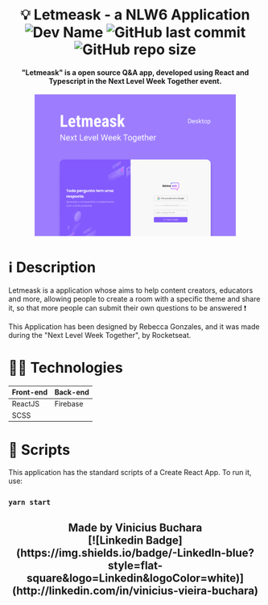 <h1 align="center">
	💡 Letmeask - a NLW6 Application<br>
	<img  alt="Dev Name"  src="https://img.shields.io/badge/Developer-Vinicius%20Buchara-blueviolet">
	<img  alt="GitHub last commit"  src="https://img.shields.io/github/last-commit/vbuchara/letmeask-nlwproject?color=blueviolet&label=Last%20Commit">
	<img  alt="GitHub repo size"  src="https://img.shields.io/github/repo-size/vbuchara/letmeask-nlwproject?color=blueviolet&label=Repository%20Size">
</h1>

<h4  align="center">
	"Letmeask" is a open source Q&A app, developed using React and Typescript in the Next Level Week Together event.
</h4>

<div  align="center">
  <img  alt="Letmeask image" width="400" src="src/assets/images/letmeask.png">
</div>

# ℹ️ Description

Letmeask is a application whose aims to help content creators, educators and more, allowing people to create a room with a specific theme and share it, so that more people can submit their own questions to be answered ❗  

This Application has been designed by Rebecca Gonzales, and it was made during the "Next Level Week Together", by Rocketseat.  

# 👩‍💻 Technologies

| Front-end | Back-end |
|--|--|
|ReactJS| Firebase |
|SCSS|  |

# 📜 Scripts

This application has the standard scripts of a Create React App. To run it, use:

### `yarn start`

<h2 align="center">
  Made by Vinicius Buchara<br>
  [![Linkedin Badge](https://img.shields.io/badge/-LinkedIn-blue?style=flat-square&logo=Linkedin&logoColor=white)](http://linkedin.com/in/vinicius-vieira-buchara)
</h2>